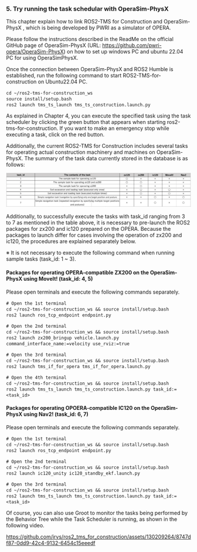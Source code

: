 ### 5. Try running the task schedular with OperaSim-PhysX

This chapter explain how to link ROS2-TMS for Construction and OperaSim-PhysX , which is being developed by PWRI as a simulator of OPERA.

Please follow the instructions described in the ReadMe on the official GitHub page of OperaSim-PhysX (URL: https://github.com/pwri-opera/OperaSim-PhysX) on how to set up windows PC and ubuntu 22.04 PC for using OperaSimPhysX.

Once the connection between OperaSim-PhysX and ROS2 Humble is established, run the following command to start ROS2-TMS-for-construction on Ubuntu22.04 PC.

```
cd ~/ros2-tms-for-construction_ws
source install/setup.bash
ros2 launch tms_ts_launch tms_ts_construction.launch.py
```

As explained in Chapter 4, you can execute the specified task using the task scheduler by clicking the green button that appears when starting ros2-tms-for-construction. If you want to make an emergency stop while executing a task, click on the red button.



Additionally, the current ROS2-TMS for Construction includes several tasks for operating actual construction machinery and machines on OperaSim-PhysX. 
The summary of the task data currently stored in the database is as follows:

![](docs/task_data.png)



Additionally, to successfully execute the tasks with task_id ranging from 3 to 7 as mentioned in the table above, it is necessary to pre-launch the ROS2 packages for zx200 and ic120 prepared on the OPERA. Because the packages to launch differ for cases involving the operation of zx200 and ic120, the procedures are explained separately below.

※ It is not necessary to execute the following command when running sample tasks (task_id: 1 ~ 3).

#### Packages for operating OPERA-compatible ZX200 on the OperaSim-PhysX using MoveIt! (task_id: 4, 5)

Please open terminals and execute the following commands separately.

```
# Open the 1st terminal
cd ~/ros2-tms-for-construction_ws && source install/setup.bash
ros2 launch ros_tcp_endpoint endpoint.py
```
```
# Open the 2nd terminal
cd ~/ros2-tms-for-construction_ws && source install/setup.bash
ros2 launch zx200_bringup vehicle.launch.py command_interface_name:=velocity use_rviz:=true
```
```
# Open the 3rd terminal
cd ~/ros2-tms-for-construction_ws && source install/setup.bash
ros2 launch tms_if_for_opera tms_if_for_opera.launch.py
```

```
# Open the 4th terminal
cd ~/ros2-tms-for-construction_ws && source install/setup.bash
ros2 launch tms_ts_launch tms_ts_construction.launch.py task_id:=<task_id>
```

#### Packages for operating OPOERA-compatible IC120 on the OperaSim-PhysX using Nav2! (task_id: 6, 7) 

Please open terminals and execute the following commands separately.

```
# Open the 1st terminal
cd ~/ros2-tms-for-construction_ws && source install/setup.bash
ros2 launch ros_tcp_endpoint endpoint.py
```

```
# Open the 2nd terminal
cd ~/ros2-tms-for-construction_ws && source install/setup.bash
ros2 launch ic120_unity ic120_standby_ekf.launch.py
```

```
# Open the 3rd terminal
cd ~/ros2-tms-for-construction_ws && source install/setup.bash
ros2 launch tms_ts_launch tms_ts_construction.launch.py task_id:=<task_id>
```



Of course, you can also use Groot to monitor the tasks being performed by the Behavior Tree while the Task Scheduler is running, as shown in the following video.


https://github.com/irvs/ros2_tms_for_construction/assets/130209264/8747df87-0dd9-42c4-9132-6454c15eeedf
